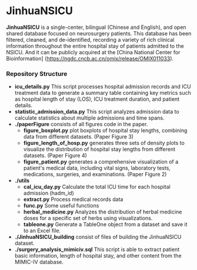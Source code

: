 # JinhuaNSICU
**JinhuaNSICU**  is a single-center, bilingual (Chinese and English), and open shared database focused on neurosurgery patients. This database has been filtered, cleaned, and de-identified, recording a variety of rich clinical information throughout the entire hospital stay of patients admitted to the NSICU. And it can be publicly acquired at the [China National Center for Bioinformation] (https://ngdc.cncb.ac.cn/omix/release/OMIX011033).


### Repository Structure

- **icu_details.py**
    This script processes hospital admission records and ICU treatment data to generate a summary table containing key metrics such as hospital length of stay (LOS), ICU treatment duration, and patient details.
- **statistic_admission_data.py**
    This script analyzes admission data to calculate statistics about multiple admissions and time spans.
- **./paperFigure**
	consists of all figures code in the paper.
	- **figure_boxplot.py**
		plot boxplots of hospital stay lengths, combining data from different datasets. (Paper Figure 3)
	- **figure_length_of_hosp.py**
		generates three sets of density plots to visualize the distribution of hospital stay lengths from different datasets. (Paper Figure 4)
	- **figure_patient.py**
		generates a comprehensive visualization of a patient's medical data, including vital signs, laboratory tests, medications, surgeries, and examinations. (Paper Figure 2)
- **./utils**
	- **cal_icu_day.py**
		Calculate the total ICU time for each hospital admission (hadm_id)
	- **extract.py**
		Process medical records data
	- **func.py**
		Some useful functions
    - **herbal_medicine.py**
		Analyzes the distribution of herbal medicine doses for a specific set of herbs using visualizations.
    - **tableone.py**
		Generate a TableOne object from a dataset and save it to an Excel file.
- **./JinhuaNSICU_building**
	consist of files of building the JinhuaNSICU dataset.
- **./surgery_analysis_mimiciv.sql**
	This script is able to extract patient basic information, length of hospital stay, and other content from the MIMIC-IV database.
